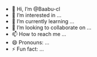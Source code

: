 - 👋 Hi, I’m @Baabu-cl
- 👀 I’m interested in ...
- 🌱 I’m currently learning ...
- 💞️ I’m looking to collaborate on ...
- 📫 How to reach me ...
- 😄 Pronouns: ...
- ⚡ Fun fact: ...

<!---
Baabu-cl/Baabu-cl is a ✨ special ✨ repository because its `README.md` (this file) appears on your GitHub profile.
You can click the Preview link to take a look at your changes.
--->
